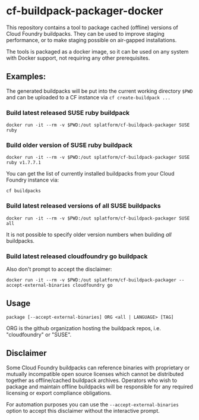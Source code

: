 # cf-buildpack-packager-docker

This repository contains a tool to package cached (offline) versions of
Cloud Foundry buildpacks. They can be used to improve staging performance,
or to make staging possible on air-gapped installations.

The tools is packaged as a docker image, so it can be used on any system
with Docker support, not requiring any other prerequisites.

## Examples:

The generated buildpacks will be put into the current working directory `$PWD`
and can be uploaded to a CF instance via `cf create-buildpack ...`

### Build latest released SUSE ruby buildpack

```
docker run -it --rm -v $PWD:/out splatform/cf-buildpack-packager SUSE ruby
```

### Build older version of SUSE ruby buildpack

```
docker run -it --rm -v $PWD:/out splatform/cf-buildpack-packager SUSE ruby v1.7.7.1
```

You can get the list of currently installed buildpacks from your Cloud Foundry
instance via:

```
cf buildpacks
```

### Build latest released versions of all SUSE buildpacks

```
docker run -it --rm -v $PWD:/out splatform/cf-buildpack-packager SUSE all
```

It is not possible to specify older version numbers when building *all* buildpacks.

### Build latest released cloudfoundry go buildpack

Also don't prompt to accept the disclaimer:

```
docker run -it --rm -v $PWD:/out splatform/cf-buildpack-packager --accept-external-binaries cloudfoundry go
```


## Usage

```
package [--accept-external-binaries] ORG <all | LANGUAGE> [TAG]
```

ORG is the github organization hosting the buildpack repos, i.e. "cloudfoundry"
or "SUSE".


## Disclaimer

Some Cloud Foundry buildpacks can reference binaries with proprietary or
mutually incompatible open source licenses which cannot be distributed together
as offline/cached buildpack archives. Operators who wish to package and maintain
offline buildpacks will be responsible for any required licensing or export
compliance obligations.

For automation purposes you can use the `--accept-external-binaries` option to
accept this disclaimer without the interactive prompt.
